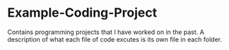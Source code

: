 # Example-Coding-Project
Contains programming projects that I have worked on in the past. A description of what each file of code excutes is its own file in each folder. 
